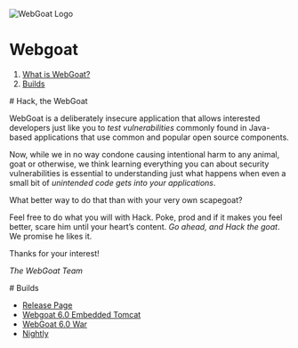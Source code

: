 ![WebGoat Logo](https://raw.githubusercontent.com/wiki/WebGoat/WebGoat-Legacy/images/wg_logo_snag.png)
# Webgoat

1. <a href="#what">What is WebGoat?</a>
2. <a href="#builds">Builds</a>

<a name="what" />
# Hack, the WebGoat
 
WebGoat is a deliberately insecure application that allows interested developers
just like you to *test vulnerabilities* commonly found in Java-based
applications that use common and popular open source components.

Now, while we in no way condone causing intentional harm to any animal, goat or
otherwise, we think learning everything you can about security vulnerabilities
is essential to understanding just what happens when even a small bit of
*unintended code gets into your applications*.

What better way to do that than with your very own scapegoat?

Feel free to do what you will with Hack. Poke, prod and if it makes you feel
better, scare him until your heart’s content. *Go ahead, and Hack the goat*. We
promise he likes it.

Thanks for your interest! 

_The WebGoat Team_


<a name="builds" />
# Builds

* [Release Page](https://github.com/WebGoat/WebGoat-Legacy/releases/tag/v6.0.1)
* [Webgoat 6.0 Embedded Tomcat](https://github.com/WebGoat/WebGoat-Legacy/releases/download/v6.0.1/WebGoat-6.0.1-war-exec.jar)
* [WebGoat 6.0 War](https://github.com/WebGoat/WebGoat-Legacy/releases/download/v6.0.1/WebGoat-6.0.1.war)
* [Nightly](https://webgoat.atlassian.net/builds/browse/WEB-WGM/latestSuccessful/artifact/shared/WebGoat-Embedded-Tomcat/WebGoat-6.0.1-war-exec.jar)

